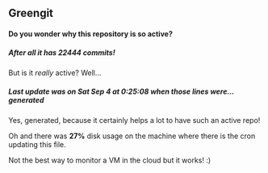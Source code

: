 ## Greengit

#### Do you wonder why this repository is so active?

##### After all it has 22444 commits!

But is it *really* active? Well...

##### Last update was on Sat Sep 4 at 0:25:08 when those lines were... generated

Yes, generated, because it certainly helps a lot to have such an active repo!

Oh and there was **27%** disk usage on the machine
where there is the cron updating this file.

Not the best way to monitor a VM in the cloud but it works! :)

